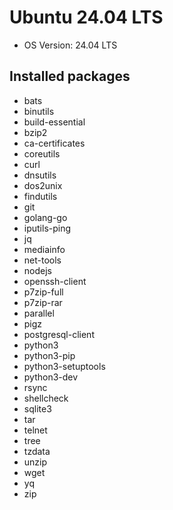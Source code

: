 # Ubuntu 24.04 LTS

* OS Version: 24.04 LTS

## Installed packages

* bats
* binutils
* build-essential
* bzip2
* ca-certificates
* coreutils
* curl
* dnsutils
* dos2unix
* findutils
* git
* golang-go
* iputils-ping
* jq
* mediainfo
* net-tools
* nodejs
* openssh-client
* p7zip-full
* p7zip-rar
* parallel
* pigz
* postgresql-client
* python3
* python3-pip
* python3-setuptools
* python3-dev
* rsync
* shellcheck
* sqlite3
* tar
* telnet
* tree
* tzdata
* unzip
* wget
* yq
* zip
